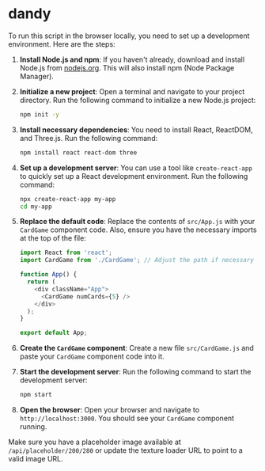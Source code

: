 # dandy

To run this script in the browser locally, you need to set up a development environment. Here are the steps:

1. **Install Node.js and npm**: If you haven't already, download and install Node.js from [nodejs.org](https://nodejs.org/). This will also install npm (Node Package Manager).

2. **Initialize a new project**: Open a terminal and navigate to your project directory. Run the following command to initialize a new Node.js project:
    ```sh
    npm init -y
    ```

3. **Install necessary dependencies**: You need to install React, ReactDOM, and Three.js. Run the following command:
    ```sh
    npm install react react-dom three
    ```

4. **Set up a development server**: You can use a tool like `create-react-app` to quickly set up a React development environment. Run the following command:
    ```sh
    npx create-react-app my-app
    cd my-app
    ```

5. **Replace the default code**: Replace the contents of `src/App.js` with your `CardGame` component code. Also, ensure you have the necessary imports at the top of the file:
    ```javascript
    import React from 'react';
    import CardGame from './CardGame'; // Adjust the path if necessary

    function App() {
      return (
        <div className="App">
          <CardGame numCards={5} />
        </div>
      );
    }

    export default App;
    ```

6. **Create the `CardGame` component**: Create a new file `src/CardGame.js` and paste your `CardGame` component code into it.

7. **Start the development server**: Run the following command to start the development server:
    ```sh
    npm start
    ```

8. **Open the browser**: Open your browser and navigate to `http://localhost:3000`. You should see your `CardGame` component running.

Make sure you have a placeholder image available at `/api/placeholder/200/280` or update the texture loader URL to point to a valid image URL.
